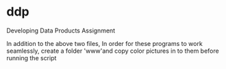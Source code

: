 # ddp
Developing Data Products Assignment

In addition to the above two files, In order for these programs to work seamlessly, create a folder 'www'and copy color pictures in to them before running the script 
